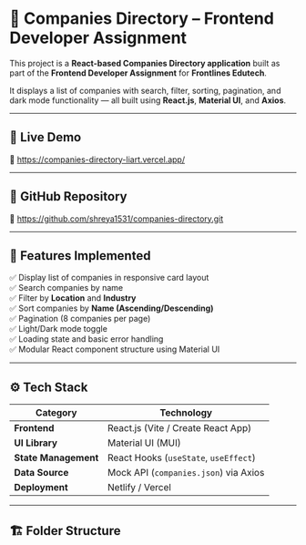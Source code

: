 # 🏢 Companies Directory – Frontend Developer Assignment

This project is a **React-based Companies Directory application** built as part of the **Frontend Developer Assignment** for **Frontlines Edutech**.

It displays a list of companies with search, filter, sorting, pagination, and dark mode functionality — all built using **React.js**, **Material UI**, and **Axios**.

---

## 🚀 Live Demo
🔗 https://companies-directory-liart.vercel.app/

---

## 📂 GitHub Repository
🔗 https://github.com/shreya1531/companies-directory.git

---

## 🧠 Features Implemented

✅ Display list of companies in responsive card layout  
✅ Search companies by name  
✅ Filter by **Location** and **Industry**  
✅ Sort companies by **Name (Ascending/Descending)**  
✅ Pagination (8 companies per page)  
✅ Light/Dark mode toggle  
✅ Loading state and basic error handling  
✅ Modular React component structure using Material UI  

---

## ⚙️ Tech Stack

| Category | Technology |
|-----------|-------------|
| **Frontend** | React.js (Vite / Create React App) |
| **UI Library** | Material UI (MUI) |
| **State Management** | React Hooks (`useState`, `useEffect`) |
| **Data Source** | Mock API (`companies.json`) via Axios |
| **Deployment** | Netlify / Vercel |

---

## 🏗️ Folder Structure

